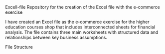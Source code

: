 Excell-file
Repository for the creation of the Excel file with the e-commerce exercise 

I have created an Excel file as the e-commerce exercise for the higher education courses shop that includes interconnected sheets for financial analysis. The file contains three main worksheets with structured data and relationships between key business assumptions.

File Structure

